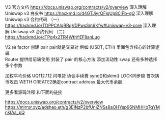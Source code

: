 




V3
官方文档                            https://docs.uniswap.org/contracts/v2/overview
深入理解 Uniswap v3 白皮书          https://hackmd.io/d4GTJiyrQFigUp80IFb-gQ
深入理解 Uniswap v3 合约代码 （一）  https://hackmd.io/TDPPCAIgRRqVDPwsSm6Kfw#Uniswap-v3-core
深入理解 Uniswap v3 合约代码 （二）  https://hackmd.io/cTPg4x2TR4WthYEF8anLug
 



V2
由 factor 创建 pair     pair就是交易对 例如 (USDT, ETH)  里面包含核心的计算逻辑  
Router 提供给前端使用  封装了 pair 的核心方法  添加流动性  swap    还有多种选择 多个参数  

加权平均价格  UQ112.112    闪电贷  协议手续费  sync()和skim()  LOCK同步锁  首次铸币攻击  WETH   CREATE2确定contract address     最大代币余额

更多看源码注释 和下面的链接  

https://docs.uniswap.org/contracts/v2/overview
https://mirror.xyz/adshao.eth/g3EINzP2bfUniZNSs8aOHYsp96NMHHbTqYMnkIAa_pQ


